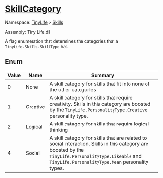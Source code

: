 # [SkillCategory](./SkillCategory.md)
Namespace: [TinyLife]() > [Skills]()

Assembly: Tiny Life.dll


A flag enumeration that determines the categories that a `TinyLife.Skills.SkillType` has

##	Enum

| Value | Name | Summary | 
| --- | --- | --- | 
| 0 | None | A skill category for skills that fit into none of the other categories | 
| 1 | Creative | A skill category for skills that require creativity.  Skills in this category are boosted by the `TinyLife.PersonalityType.Creative` personality type. | 
| 2 | Logical | A skill category for skills that require logical thinking | 
| 4 | Social | A skill category for skills that are related to social interaction.  Skills in this category are boosted by the `TinyLife.PersonalityType.Likeable` and `TinyLife.PersonalityType.Mean` personality types. | 


